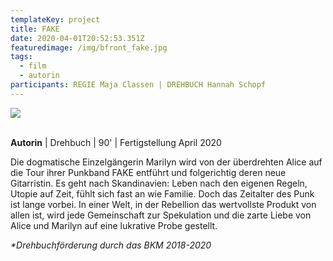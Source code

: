 ```yaml
---
templateKey: project
title: FAKE
date: 2020-04-01T20:52:53.351Z
featuredimage: /img/bfront_fake.jpg
tags:
  - film
  - autorin
participants: REGIE Maja Classen | DREHBUCH Hannah Schopf
---
```

![](/img/bildschirmfoto-2020-01-06-um-20.51.46.png)

\
**Autorin** | Drehbuch | 90' | Fertigstellung April 2020

Die dogmatische Einzelgängerin Marilyn wird von der überdrehten Alice auf die Tour ihrer Punkband FAKE entführt und folgerichtig deren neue Gitarristin. Es geht nach Skandinavien: Leben nach den eigenen Regeln, Utopie auf Zeit, fühlt sich fast an wie Familie. Doch das Zeitalter des Punk ist lange vorbei. In einer Welt, in der Rebellion das wertvollste Produkt von allen ist, wird jede Gemeinschaft zur Spekulation und die zarte Liebe von Alice und Marilyn auf eine lukrative Probe gestellt.

_\*Drehbuchförderung durch das BKM 2018-2020_
